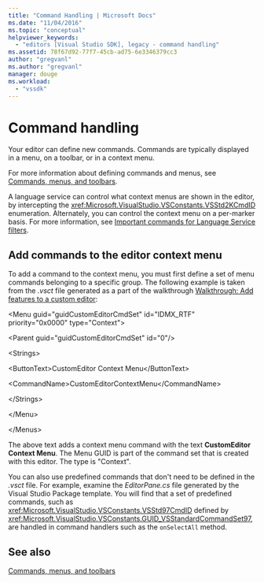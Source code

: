 ```yaml
---
title: "Command Handling | Microsoft Docs"
ms.date: "11/04/2016"
ms.topic: "conceptual"
helpviewer_keywords: 
  - "editors [Visual Studio SDK], legacy - command handling"
ms.assetid: 78f67d92-77f7-45cb-ad75-6e3346379cc3
author: "gregvanl"
ms.author: "gregvanl"
manager: douge
ms.workload: 
  - "vssdk"
---
```

# Command handling
Your editor can define new commands. Commands are typically displayed in a menu, on a toolbar, or in a context menu.  
  
 For more information about defining commands and menus, see [Commands, menus, and toolbars](../extensibility/internals/commands-menus-and-toolbars.md).  
  
 A language service can control what context menus are shown in the editor, by intercepting the <xref:Microsoft.VisualStudio.VSConstants.VSStd2KCmdID> enumeration. Alternately, you can control the context menu on a per-marker basis. For more information, see [Important commands for Language Service filters](../extensibility/internals/important-commands-for-language-service-filters.md).  
  
## Add commands to the editor context menu  
 To add a command to the context menu, you must first define a set of menu commands belonging to a specific group. The following example is taken from the *.vsct* file generated as a part of the walkthrough [Walkthrough: Add features to a custom editor](../extensibility/walkthrough-adding-features-to-a-custom-editor.md):  
  
 \<Menu guid="guidCustomEditorCmdSet" id="IDMX_RTF" priority="0x0000" type="Context">  
  
 \<Parent guid="guidCustomEditorCmdSet" id="0"/>  
  
 \<Strings>  
  
 \<ButtonText>CustomEditor Context Menu\</ButtonText>  
  
 \<CommandName>CustomEditorContextMenu\</CommandName>  
  
 \</Strings>  
  
 \</Menu>  
  
 \</Menus>  
  
 The above text adds a context menu command with the text **CustomEditor Context Menu**. The Menu GUID is part of the command set that is created with this editor. The type is "Context".  
  
 You can also use predefined commands that don't need to be defined in the *.vsct* file. For example, examine the *EditorPane.cs* file generated by the Visual Studio Package template. You will find that a set of predefined commands, such as <xref:Microsoft.VisualStudio.VSConstants.VSStd97CmdID> defined by <xref:Microsoft.VisualStudio.VSConstants.GUID_VSStandardCommandSet97>, are handled in command handlers such as the `onSelectAll` method.  
  
## See also  
 [Commands, menus, and toolbars](../extensibility/internals/commands-menus-and-toolbars.md)